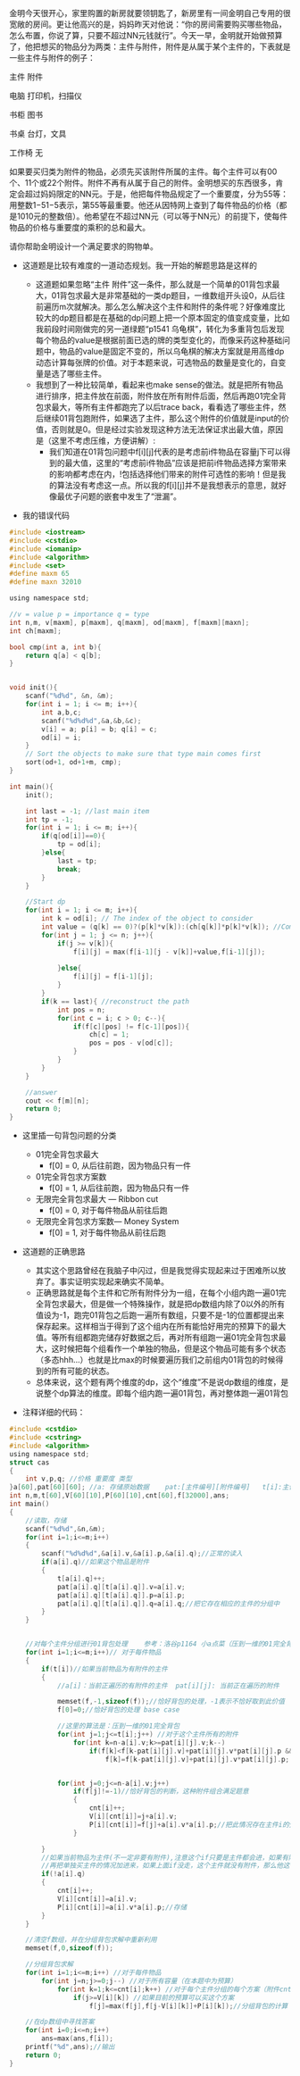 金明今天很开心，家里购置的新房就要领钥匙了，新房里有一间金明自己专用的很宽敞的房间。更让他高兴的是，妈妈昨天对他说：“你的房间需要购买哪些物品，怎么布置，你说了算，只要不超过NN元钱就行”。今天一早，金明就开始做预算了，他把想买的物品分为两类：主件与附件，附件是从属于某个主件的，下表就是一些主件与附件的例子：

主件 附件

电脑 打印机，扫描仪

书柜 图书

书桌 台灯，文具

工作椅 无

如果要买归类为附件的物品，必须先买该附件所属的主件。每个主件可以有00个、11个或22个附件。附件不再有从属于自己的附件。金明想买的东西很多，肯定会超过妈妈限定的NN元。于是，他把每件物品规定了一个重要度，分为55等：用整数1−51−5表示，第55等最重要。他还从因特网上查到了每件物品的价格（都是1010元的整数倍）。他希望在不超过NN元（可以等于NN元）的前提下，使每件物品的价格与重要度的乘积的总和最大。

请你帮助金明设计一个满足要求的购物单。

* 这道题是比较有难度的一道动态规划。我一开始的解题思路是这样的
  * 这道题如果忽略“主件 附件”这一条件，那么就是一个简单的01背包求最大，01背包求最大是非常基础的一类dp题目，一维数组开头设0，从后往前遍历m次就解决。那么怎么解决这个主件和附件的条件呢？好像难度比较大的dp题目都是在基础的dp问题上把一个原本固定的值变成变量，比如我前段时间刚做完的另一道绿题“p1541 乌龟棋”，转化为多重背包后发现每个物品的value是根据前面已选的牌的类型变化的，而像采药这种基础问题中，物品的value是固定不变的，所以乌龟棋的解决方案就是用高维dp动态计算每张牌的价值。对于本题来说，可选物品的数量是变化的，自变量是选了哪些主件。
  * 我想到了一种比较简单，看起来也make sense的做法。就是把所有物品进行排序，把主件放在前面，附件放在所有附件后面，然后再跑01完全背包求最大，等所有主件都跑完了以后trace back，看看选了哪些主件，然后继续01背包跑附件，如果选了主件，那么这个附件的价值就是input的价值，否则就是0。但是经过实验发现这种方法无法保证求出最大值，原因是（这里不考虑压维，方便讲解）:
    * 我们知道在01背包问题中f[i][j]代表的是考虑前i件物品在容量j下可以得到的最大值，这里的“考虑前i件物品”应该是把前i件物品选择方案带来的影响都考虑在内，!包括选择他们带来的附件可选性的影响！但是我的算法没有考虑这一点。所以我的f[i][j]并不是我想表示的意思，就好像最优子问题的嵌套中发生了“泄漏”。

* 我的错误代码

```c
#include <iostream>
#include <cstdio>
#include <iomanip>
#include <algorithm>
#include <set>
#define maxm 65
#define maxn 32010

using namespace std;

//v = value p = importance q = type
int n,m, v[maxm], p[maxm], q[maxm], od[maxm], f[maxm][maxn];
int ch[maxm];

bool cmp(int a, int b){
	return q[a] < q[b];
}


void init(){
	scanf("%d%d", &n, &m);
	for(int i = 1; i <= m; i++){
		int a,b,c;
		scanf("%d%d%d",&a,&b,&c);
		v[i] = a; p[i] = b; q[i] = c;
		od[i] = i;
	}
	// Sort the objects to make sure that type main comes first
	sort(od+1, od+1+m, cmp);
}	

int main(){
	init();

	int last = -1; //last main item
	int tp = -1;
	for(int i = 1; i <= m; i++){
		if(q[od[i]]==0){
			tp = od[i];
		}else{
			last = tp;
			break;
		}
	}

	//Start dp
	for(int i = 1; i <= m; i++){
		int k = od[i]; // The index of the object to consider
		int value = (q[k] == 0)?(p[k]*v[k]):(ch[q[k]]*p[k]*v[k]); //Compute value according to cost
		for(int j = 1; j <= n; j++){
			if(j >= v[k]){
				f[i][j] = max(f[i-1][j - v[k]]+value,f[i-1][j]);
				
			}else{
				f[i][j] = f[i-1][j];
			}
		}
		if(k == last){ //reconstruct the path
			int pos = n;
			for(int c = i; c > 0; c--){
				if(f[c][pos] != f[c-1][pos]){
					ch[c] = 1;
					pos = pos - v[od[c]];
				}
			}
		}
	}

	//answer
	cout << f[m][n];
	return 0;
}

```

* 这里插一句背包问题的分类
  * 01完全背包求最大
    * f[0] = 0, 从后往前跑，因为物品只有一件
  * 01完全背包求方案数
    * f[0] = 1, 从后往前跑，因为物品只有一件
  * 无限完全背包求最大 — Ribbon cut
    * f[0] = 0, 对于每件物品从前往后跑
  * 无限完全背包求方案数— Money System
    * f[0] = 1, 对于每件物品从前往后跑

* 这道题的正确思路
  * 其实这个思路曾经在我脑子中闪过，但是我觉得实现起来过于困难所以放弃了。事实证明实现起来确实不简单。
  * 正确思路就是每个主件和它所有附件分为一组，在每个小组内跑一遍01完全背包求最大，但是做一个特殊操作，就是把dp数组内除了0以外的所有值设为-1，跑完01背包之后跑一遍所有数组，只要不是-1的位置都提出来保存起来。这样相当于得到了这个组内在所有能恰好用完的预算下的最大值。等所有组都跑完储存好数据之后，再对所有组跑一遍01完全背包求最大，这时候把每个组看作一个单独的物品，但是这个物品可能有多个状态（多态hhh…）也就是比max的时候要遍历我们之前组内01背包的时候得到的所有可能的状态。
  * 总体来说，这个题有两个维度的dp，这个“维度”不是说dp数组的维度，是说整个dp算法的维度。即每个组内跑一遍01背包，再对整体跑一遍01背包
* 注释详细的代码：

```c
#include <cstdio>
#include <cstring>
#include <algorithm>
using namespace std;
struct cas
{
    int v,p,q; //价格 重要度 类型
}a[60],pat[60][60]; //a: 存储原始数据    pat:[主件编号][附件编号]   t[i]:主件i后有多少附件  cnt[i]:第i个主件的分组中有多少个方案
int n,m,t[60],V[60][10],P[60][10],cnt[60],f[32000],ans;
int main()
{
    //读取，存储
    scanf("%d%d",&n,&m);
    for(int i=1;i<=m;i++)
    {
        scanf("%d%d%d",&a[i].v,&a[i].p,&a[i].q);//正常的读入
        if(a[i].q)//如果这个物品是附件
        {
            t[a[i].q]++;
            pat[a[i].q][t[a[i].q]].v=a[i].v;
            pat[a[i].q][t[a[i].q]].p=a[i].p;
            pat[a[i].q][t[a[i].q]].q=a[i].q;//把它存在相应的主件的分组中
        }
    }


    //对每个主件分组进行01背包处理    参考：洛谷p1164 小a点菜（压到一维的01完全背包）
    for(int i=1;i<=m;i++)// 对于每件物品
    {
        if(t[i])//如果当前物品为有附件的主件
        {
            //a[i]：当前正遍历的有附件的主件  pat[i][j]: 当前正在遍历的附件

            memset(f,-1,sizeof(f));//恰好背包的处理，-1表示不恰好取到此价值
            f[0]=0;//恰好背包的处理 base case

            //这里的算法是：压到一维的01完全背包
            for(int j=1;j<=t[i];j++) //对于这个主件所有的附件
                for(int k=n-a[i].v;k>=pat[i][j].v;k--)
                    if(f[k]<f[k-pat[i][j].v]+pat[i][j].v*pat[i][j].p && f[k-pat[i][j].v]!=-1) //恰好背包的判断
                        f[k]=f[k-pat[i][j].v]+pat[i][j].v*pat[i][j].p; //很平常的01状态转移


            for(int j=0;j<=n-a[i].v;j++)
                if(f[j]!=-1)//恰好背包的判断，这种附件组合满足题意
                {
                    cnt[i]++;
                    V[i][cnt[i]]=j+a[i].v; 
                    P[i][cnt[i]]=f[j]+a[i].v*a[i].p;//把此情况存在主件i的分组中，为分组背包做好处理
                }

        }
        //如果当前物品为主件(不一定非要有附件),注意这个if只要是主件都会进，如果有附件会进上面的if，之后这个if的作用只是
        //再把单独买主件的情况加进来，如果上面if没走，这个主件就没有附件，那么他这个组就只有单独买他自己的这种方案
        if(!a[i].q)
        {
            cnt[i]++;
            V[i][cnt[i]]=a[i].v;
            P[i][cnt[i]]=a[i].v*a[i].p;//存储
        }
    }

    //清空f数组，并在分组背包求解中重新利用
    memset(f,0,sizeof(f));

    //分组背包求解
    for(int i=1;i<=m;i++) //对于每件物品
        for(int j=n;j>=0;j--) //对于所有容量（在本题中为预算）
            for(int k=1;k<=cnt[i];k++) //对于每个主件分组的每个方案（附件cnt[i]为0，不会走）
                if(j>=V[i][k]) //如果目前的预算可以买这个方案
                    f[j]=max(f[j],f[j-V[i][k]]+P[i][k]);//分组背包的计算

    //在dp数组中寻找答案
    for(int i=0;i<=n;i++)
        ans=max(ans,f[i]);
    printf("%d",ans);//输出
    return 0;
}
```

